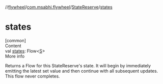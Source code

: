 //[flywheel](../../../index.md)/[com.msabhi.flywheel](../index.md)/[StateReserve](index.md)/[states](states.md)



# states  
[common]  
Content  
val [states](states.md): Flow<[S](index.md)>  
More info  


Returns a Flow for this StateReserve's state. It will begin by immediately emitting the latest set value and then continue with all subsequent updates. This flow never completes.

  



